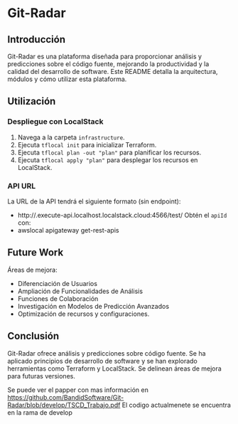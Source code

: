 # Git-Radar

## Introducción

Git-Radar es una plataforma diseñada para proporcionar análisis y predicciones sobre el código fuente, mejorando la productividad y la calidad del desarrollo de software. Este README detalla la arquitectura, módulos y cómo utilizar esta plataforma.

## Utilización

### Despliegue con LocalStack

1. Navega a la carpeta `infrastructure`.
2. Ejecuta `tflocal init` para inicializar Terraform.
3. Ejecuta `tflocal plan -out "plan"` para planificar los recursos.
4. Ejecuta `tflocal apply "plan"` para desplegar los recursos en LocalStack.

### API URL

La URL de la API tendrá el siguiente formato (sin endpoint):
- http://<apiId>.execute-api.localhost.localstack.cloud:4566/test/
Obtén el `apiId` con:
- awslocal apigateway get-rest-apis


## Future Work

Áreas de mejora:

- Diferenciación de Usuarios
- Ampliación de Funcionalidades de Análisis
- Funciones de Colaboración
- Investigación en Modelos de Predicción Avanzados
- Optimización de recursos y configuraciones.

## Conclusión

Git-Radar ofrece análisis y predicciones sobre código fuente. Se ha aplicado principios de desarrollo de software y se han explorado herramientas como Terraform y LocalStack. Se delinean áreas de mejora para futuras versiones.

Se puede ver el papper con mas información en https://github.com/BandidSoftware/Git-Radar/blob/develop/TSCD_Trabajo.pdf
El codigo actualmenete se encuentra en la rama de develop 
